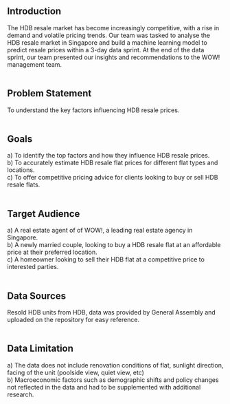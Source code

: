 <h2> Introduction </h2>
The HDB resale market has become increasingly competitive, with a rise in demand and volatile pricing trends. Our team was tasked to analyse the HDB resale market in Singapore and build a machine learning model to predict resale prices within a 3-day data sprint. At the end of the data sprint, our team presented our insights and recommendations to the WOW! management team.
<br>
<br>
<h2> Problem Statement </h2>
To understand the key factors influencing HDB resale prices. <br>
<br>
<h2> Goals </h2>
a) To identify the top factors and how they influence HDB resale prices. <br> 
b) To accurately estimate HDB resale flat prices for different flat types and locations. <br> 
c) To offer competitive pricing advice for clients looking to buy or sell HDB resale flats. <br>
<br>
<h2> Target Audience </h2>
a)	A real estate agent of of WOW!, a leading real estate agency in Singapore. <br>
b)	A newly married couple, looking to buy a HDB resale flat at an affordable price at their preferred location. <br>
c)	A homeowner looking to sell their HDB flat at a competitive price to interested parties. <br>
<br>
<h2> Data Sources </h2>
Resold HDB units from HDB, data was provided by General Assembly and uploaded on the repository for easy reference.  <br>
<br>
<h2> Data Limitation </h2>
a)	The data does not include renovation conditions of flat, sunlight direction, facing of the unit (poolside view, quiet view, etc) <br>
b)	Macroeconomic factors such as demographic shifts and policy changes not reflected in the data and had to be supplemented with additional research.
